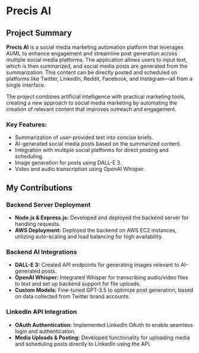 # Precis AI

## Project Summary

**Precis AI** is a social media marketing automation platform that leverages AI/ML to enhance engagement and streamline post generation across multiple social media platforms. The application allows users to input text, which is then summarized, and social media posts are generated from the summarization. This content can be directly posted and scheduled on platforms like Twitter, LinkedIn, Reddit, Facebook, and Instagram—all from a single interface. 

The project combines artificial intelligence with practical marketing tools, creating a new approach to social media marketing by automating the creation of relevant content that improves outreach and engagement.

### Key Features:
- Summarization of user-provided text into concise briefs.
- AI-generated social media posts based on the summarized content.
- Integration with multiple social platforms for direct posting and scheduling.
- Image generation for posts using DALL-E 3.
- Video and audio transcription using OpenAI Whisper.

## My Contributions

### Backend Server Deployment
- **Node.js & Express.js:** Developed and deployed the backend server for handling requests.
- **AWS Deployment:** Deployed the backend on AWS EC2 instances, utilizing auto-scaling and load balancing for high availability.

### Backend AI Integrations
- **DALL-E 3:** Created API endpoints for generating images relevant to AI-generated posts.
- **OpenAI Whisper:** Integrated Whisper for transcribing audio/video files to text and set up backend support for file uploads.
- **Custom Models:** Fine-tuned GPT-3.5 to optimize post generation, based on data collected from Twitter brand accounts.

### LinkedIn API Integration
- **OAuth Authentication:** Implemented LinkedIn OAuth to enable seamless login and authentication.
- **Media Uploads & Posting:** Developed functionality for uploading media and scheduling posts directly to LinkedIn using the API.
